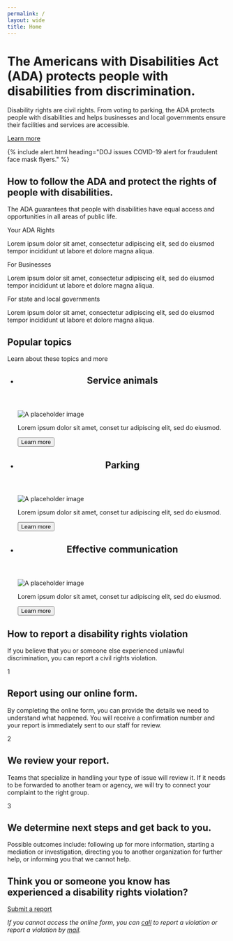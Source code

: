 ```yaml
---
permalink: /
layout: wide
title: Home
---
```


<div class="crt-landing--section crt-landing--hero crt-landing--pale">
  <div class="grid-container">
    <div class="grid-row grid-gap">
      <div class="tablet:grid-col-8">
        <h1>
          The Americans with Disabilities Act (ADA) protects people with
          disabilities from discrimination.
        </h1>
      </div>
      <div class="tablet:grid-col-6">
        <div class="crt-landing--separator"></div>
        <p class="crt-landing--largetext">
          Disability rights are civil rights. From voting to parking, the ADA
          protects people with disabilities and helps businesses and local
          governments ensure their facilities and services are accessible.
        </p>
        <a class="usa-button usa-button--big crt-button--large" href="#"
          >Learn more</a
        >
      </div>
    </div>
  </div>
</div>

{% include alert.html heading="DOJ issues COVID-19 alert for fraudulent face mask flyers." %}

<div class="crt-landing--section crt-landing--description crt-landing--pale">
  <div class="grid-container">
    <div class="grid-row grid-gap">
      <div class="tablet:grid-col-12">
        <h2 id="about-the-division" class="h1">
          How to follow the ADA and protect the rights of people with
          disabilities.
        </h2>
        <div class="crt-landing--separator"></div>
        <p class="crt-landing--description__rights">
          The ADA guarantees that people with disabilities have equal access and
          opportunities in all areas of public life.
        </p>
        <div class="grid-row grid-gap">
          <div class="tablet:grid-col-4 crt-landing--section__item">
            <p class="h3 crt-landing--subheader">Your ADA Rights</p>
            <div class="crt-landing--separator_sub"></div>
            <p class="crt-landing--columns crt-landing--largetext">
              Lorem ipsum dolor sit amet, consectetur adipiscing elit, sed do
              eiusmod tempor incididunt ut labore et dolore magna aliqua.
            </p>
          </div>
          <div class="tablet:grid-col-4 crt-landing--section__item">
            <p class="h3 crt-landing--subheader">For Businesses</p>
            <div class="crt-landing--separator_sub"></div>
            <p class="crt-landing--columns crt-landing--largetext">
              Lorem ipsum dolor sit amet, consectetur adipiscing elit, sed do
              eiusmod tempor incididunt ut labore et dolore magna aliqua.
            </p>
          </div>
          <div class="tablet:grid-col-4 crt-landing--section__item">
            <p class="h3 crt-landing--subheader">
              For state and local governments
            </p>
            <div class="crt-landing--separator_sub"></div>
            <p class="crt-landing--columns crt-landing--largetext">
              Lorem ipsum dolor sit amet, consectetur adipiscing elit, sed do
              eiusmod tempor incididunt ut labore et dolore magna aliqua.
            </p>
          </div>
        </div>
      </div>
    </div>
  </div>
</div>

<div class="crt-landing--section crt-landing--lightblue">
  <div class="grid-container">
    <div class="grid-row grid-gap">
      <div class="tablet:grid-col-12">
        <h2 class="h1">
          Popular topics
        </h2>
        <div class="crt-landing--separator"></div>
        <p class="crt-landing--largetext">
          Learn about these topics and more
        </p>
        <div class="grid-row grid-gap">
          <ul class="usa-card-group">
            <li class="tablet:grid-col-4 usa-card">
              <div class="usa-card__container">
                <header class="usa-card__header">
                  <h2 class="usa-card__heading">Service animals</h2>
                </header>
                <div class="usa-card__media">
                  <div class="usa-card__img">
                    <img
                      src="https://designsystem.digital.gov/img/introducing-uswds-2-0/built-to-grow--alt.jpg"
                      alt="A placeholder image"
                    />
                  </div>
                </div>
                <div class="usa-card__body">
                  <p>
                    Lorem ipsum dolor sit amet, conset tur adipiscing elit, sed
                    do eiusmod.
                  </p>
                </div>
                <div class="usa-card__footer">
                  <button class="usa-button">Learn more</button>
                </div>
              </div>
            </li>
            <li class="tablet:grid-col-4 usa-card">
              <div class="usa-card__container">
                <header class="usa-card__header">
                  <h2 class="usa-card__heading">Parking</h2>
                </header>
                <div class="usa-card__media">
                  <div class="usa-card__img">
                    <img
                      src="https://designsystem.digital.gov/img/introducing-uswds-2-0/built-to-grow--alt.jpg"
                      alt="A placeholder image"
                    />
                  </div>
                </div>
                <div class="usa-card__body">
                  <p>
                    Lorem ipsum dolor sit amet, conset tur adipiscing elit, sed
                    do eiusmod.
                  </p>
                </div>
                <div class="usa-card__footer">
                  <button class="usa-button">Learn more</button>
                </div>
              </div>
            </li>
            <li class="tablet:grid-col-4 usa-card">
              <div class="usa-card__container">
                <header class="usa-card__header">
                  <h2 class="usa-card__heading">Effective communication</h2>
                </header>
                <div class="usa-card__media">
                  <div class="usa-card__img">
                    <img
                      src="https://designsystem.digital.gov/img/introducing-uswds-2-0/built-to-grow--alt.jpg"
                      alt="A placeholder image"
                    />
                  </div>
                </div>
                <div class="usa-card__body">
                  <p>
                    Lorem ipsum dolor sit amet, conset tur adipiscing elit, sed
                    do eiusmod.
                  </p>
                </div>
                <div class="usa-card__footer">
                  <button class="usa-button">Learn more</button>
                </div>
              </div>
            </li>
          </ul>
        </div>
      </div>
    </div>
  </div>
</div>

<div
  id="crt-landing--reporting"
  class="crt-landing--section crt-landing--how_to_report crt-landing--blue"
>
  <div class="grid-container">
    <div class="grid-row grid-gap">
      <div class="tablet:grid-col-12">
        <h2 class="h1 text__reverse" id="report-a-violation">
          How to report a disability rights violation
        </h2>
        <div class="crt-landing--separator_small"></div>
      </div>
      <div class="tablet:grid-col-9">
        <p class="crt-landing--largetext">
          If you believe that you or someone else experienced unlawful
          discrimination, you can report a civil rights violation.
        </p>
      </div>
      <div class="tablet:grid-col-12">
        <div class="grid-row grid-gap">
          <div class="tablet:grid-col-4 crt-landing--section__item">
            <div class="crt-landing--reporting_column">
              <div class="h4 crt-landing--icon_gold">1</div>
              <div>
                <h2 class="h3 text__reverse">
                  Report using our online form.
                </h2>
                <p class="margin-bottom-0">
                  By completing the online form, you can provide the details we
                  need to understand what happened. You will receive a
                  confirmation number and your report is immediately sent to our
                  staff for review.
                </p>
              </div>
            </div>
          </div>
          <div class="tablet:grid-col-4 crt-landing--section__item">
            <div class="crt-landing--reporting_column">
              <div class="h4 crt-landing--icon_gold">2</div>
              <div>
                <h2 class="h3 text__reverse">
                  We review your report.
                </h2>
                <p class="margin-bottom-0">
                  Teams that specialize in handling your type of issue will
                  review it. If it needs to be forwarded to another team or
                  agency, we will try to connect your complaint to the right
                  group.
                </p>
              </div>
            </div>
          </div>
          <div class="tablet:grid-col-4 crt-landing--section__item">
            <div class="crt-landing--reporting_column">
              <div class="h4 crt-landing--icon_gold">3</div>
              <div>
                <h2 class="h3 text__reverse">
                  We determine next steps and get back to you.
                </h2>
                <p class="margin-bottom-0">
                  Possible outcomes include: following up for more information,
                  starting a mediation or investigation, directing you to
                  another organization for further help, or informing you that
                  we cannot help.
                </p>
              </div>
            </div>
          </div>
        </div>
      </div>
    </div>
  </div>
</div>

<div class="crt-landing--lightblue">
  <div class="grid-container">
    <div class="crt-landing--arrow"></div>
  </div>
</div>
<div class="crt-landing--section crt-landing--submit crt-landing--lightblue">
  <div class="grid-container">
    <div class="grid-row grid-gap">
      <div class="tablet:grid-col-10">
        <h2 class="h2">
          Think you or someone you know has experienced a disability rights
          violation?
        </h2>
        <a class="usa-button usa-button--big crt-button--large" href="#"
          >Submit a report</a
        >
      </div>
    </div>
    <div class="grid-row grid-gap">
      <div class="tablet:grid-col-6">
        <p class="crt-landing--text">
          <em
            >If you cannot access the online form, you can
            <a href="#phone-footer">call</a> to report a violation or report a
            violation by <a href="#address-footer">mail</a>.</em
          >
        </p>
      </div>
    </div>
  </div>
</div>
